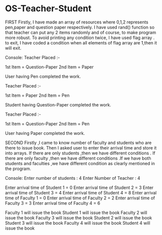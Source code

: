 # OS-Teacher-Student

FIRST
Firstly, I have made an array of resources where 0,1,2 represents pen,paper and question paper respectively. I have used rand() function so that teacher can put any 2 items randomly and of course, to make program more robust. To avoid printing any condition twice, I have used flag array . to exit, I have coded a condition when all elements of flag array are 1,then it will exit. 

Console:
Teacher Placed :-

1st Item = Question-Paper
2nd Item = Paper

User having Pen completed the work.

Teacher Placed :-

1st Item = Paper
2nd Item = Pen

Student having Question-Paper completed the work.

Teacher Placed :-

1st Item = Question-Paper
2nd Item = Pen

User having Paper completed the work.




SECOND
Firstly ,I came to know number of faculty and students who are there to issue book. Then I asked user to enter their arrival time and store it into arrays. If there are only students ,then we have different conditions . If there are only faculty ,then we have different conditions .If we have both students and faculties ,we have different condition as clearly mentioned in the program.

Console:
Enter number of students : 4
Enter Number of Teacher : 4

Enter arrival time of Student 1 = 0
Enter arrival time of Student 2 = 3
Enter arrival time of Student 3 = 4
Enter arrival time of Student 4 = 8
Enter arrival time of Faculty 1 = 0
Enter arrival time of Faculty 2 = 2
Enter arrival time of Faculty 3 = 3
Enter arrival time of Faculty 4 = 6

Faculty 1 will issue the book
Student 1 will issue the book
Faculty 2 will issue the book
Faculty 3 will issue the book
Student 2 will issue the book
Student 3 will issue the book
Faculty 4 will issue the book
Student 4 will issue the book

